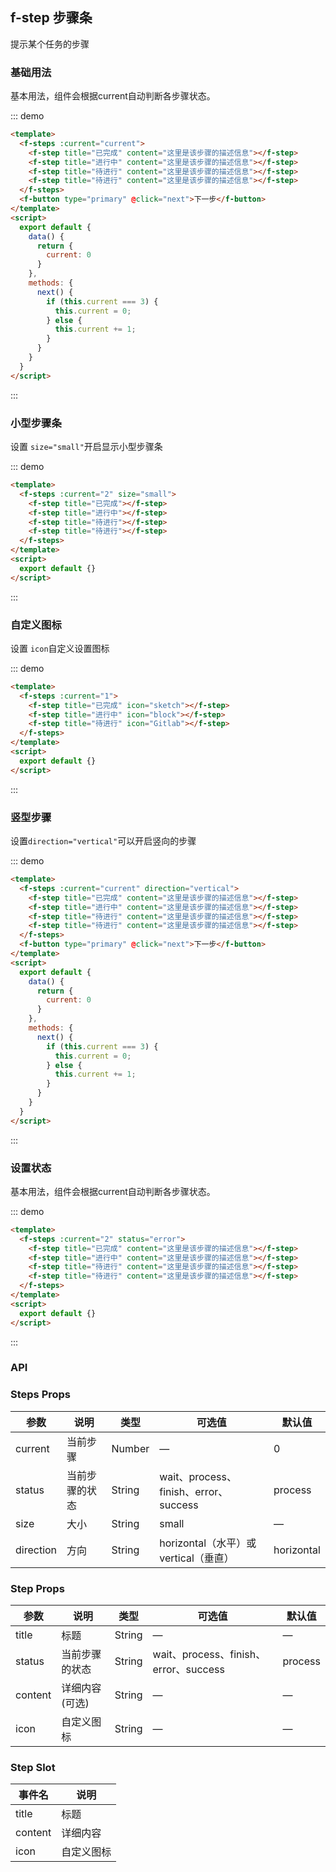 ## f-step 步骤条

提示某个任务的步骤

### 基础用法

基本用法，组件会根据current自动判断各步骤状态。

::: demo

```html
<template>
  <f-steps :current="current">
    <f-step title="已完成" content="这里是该步骤的描述信息"></f-step>
    <f-step title="进行中" content="这里是该步骤的描述信息"></f-step>
    <f-step title="待进行" content="这里是该步骤的描述信息"></f-step>
    <f-step title="待进行" content="这里是该步骤的描述信息"></f-step>
  </f-steps>
  <f-button type="primary" @click="next">下一步</f-button>
</template>
<script>
  export default {
    data() {
      return {
        current: 0
      }
    },
    methods: {
      next() {
        if (this.current === 3) {
          this.current = 0;
        } else {
          this.current += 1;
        }
      }
    }
  }
</script>
```

:::

### 小型步骤条

设置 `size="small"`开启显示小型步骤条

::: demo

```html
<template>
  <f-steps :current="2" size="small">
    <f-step title="已完成"></f-step>
    <f-step title="进行中"></f-step>
    <f-step title="待进行"></f-step>
    <f-step title="待进行"></f-step>
  </f-steps>
</template>
<script>
  export default {}
</script>
```

:::

### 自定义图标

设置 `icon`自定义设置图标

::: demo

```html
<template>
  <f-steps :current="1">
    <f-step title="已完成" icon="sketch"></f-step>
    <f-step title="进行中" icon="block"></f-step>
    <f-step title="待进行" icon="Gitlab"></f-step>
  </f-steps>
</template>
<script>
  export default {}
</script>
```

:::

### 竖型步骤

设置`direction="vertical"`可以开启竖向的步骤

::: demo

```html
<template>
  <f-steps :current="current" direction="vertical">
    <f-step title="已完成" content="这里是该步骤的描述信息"></f-step>
    <f-step title="进行中" content="这里是该步骤的描述信息"></f-step>
    <f-step title="待进行" content="这里是该步骤的描述信息"></f-step>
    <f-step title="待进行" content="这里是该步骤的描述信息"></f-step>
  </f-steps>
  <f-button type="primary" @click="next">下一步</f-button>
</template>
<script>
  export default {
    data() {
      return {
        current: 0
      }
    },
    methods: {
      next() {
        if (this.current === 3) {
          this.current = 0;
        } else {
          this.current += 1;
        }
      }
    }
  }
</script>
```

:::

### 设置状态

基本用法，组件会根据current自动判断各步骤状态。

::: demo

```html
<template>
  <f-steps :current="2" status="error">
    <f-step title="已完成" content="这里是该步骤的描述信息"></f-step>
    <f-step title="进行中" content="这里是该步骤的描述信息"></f-step>
    <f-step title="待进行" content="这里是该步骤的描述信息"></f-step>
    <f-step title="待进行" content="这里是该步骤的描述信息"></f-step>
  </f-steps>
</template>
<script>
  export default {}
</script>
```

:::

### API

### Steps Props

| 参数      | 说明    | 类型      | 可选值       | 默认值   |
|---------- |-------- |---------- |-------------  |-------- |
| current     | 当前步骤   | Number  |  —   |  0   |
| status     | 当前步骤的状态   | String  |  wait、process、finish、error、success  |  process   |
| size     | 大小       | String  | small  |  —    |
| direction     |  方向       | String  |  horizontal（水平）或vertical（垂直）  |  horizontal   |

### Step Props

| 参数      | 说明    | 类型      | 可选值       | 默认值   |
|---------- |-------- |---------- |-------------  |-------- |
| title     | 标题   | String  |  —   | —   |
| status     | 当前步骤的状态   | String  |  wait、process、finish、error、success  |  process   |
| content     | 详细内容(可选)| String  | —   |  —    |
| icon     |  自定义图标       | String  |  —   |  —    |

### Step Slot

| 事件名      | 说明    |
|---------- |-------- |
| title  | 标题  |
| content  | 详细内容  |
| icon  | 自定义图标  |
